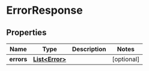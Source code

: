 

# ErrorResponse

## Properties

Name | Type | Description | Notes
------------ | ------------- | ------------- | -------------
**errors** | [**List&lt;Error&gt;**](Error.md) |  |  [optional]



